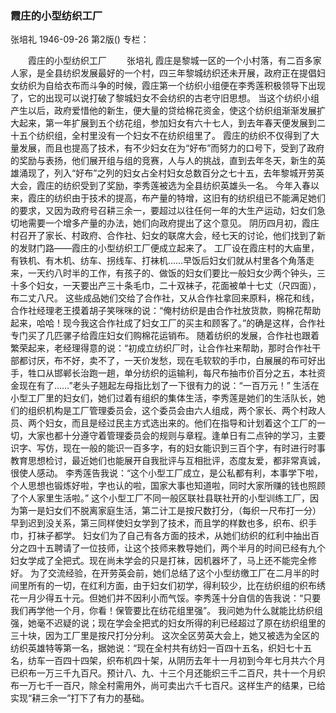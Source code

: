 ### 霞庄的小型纺织工厂
张培礼
1946-09-26
第2版()
专栏：

　　霞庄的小型纺织工厂
　　张培礼
    霞庄是黎城一区的一个小村落，有二百多家人家，是全县纺织发展最好的一个村，四三年黎城纺织还未开展，政府正在提倡妇女纺织为自给衣布而斗争的时候，霞庄第一个纺织小组便在李秀莲积极领导下出现了，它的出现可以说打破了黎城妇女不会纺织的古老守旧思想。
    当这个纺织小组产生以后，政府爱惜他的新生，便大量的贷给棉花资金，使这个纺织组渐渐发展扩大起来，第一年扩展到五个纺花组，参加妇女有六十七人，到去年春天便发展到二十五个纺织组，全村里没有一个妇女不在纺织组里了。
    霞庄的纺织不仅得到了大量发展，而且也提高了技术，有不少妇女在为“好布”而努力的口号下，受到了政府的奖励与表扬，他们展开组与组的竞赛，人与人的挑战，直到去年冬天，新生的英雄涌现了，列入“好布”之列的妇女占全村妇女总数百分之七十五，去年黎城开劳英大会，霞庄的纺织受到了奖励，李秀莲被选为全县纺织英雄头一名。
    今年入春以来，霞庄的纺织由于技术的提高，布产量的特增，这旧有的纺织组已不能满足她们的要求，又因为政府号召耕三余一，要超过以往任何一年的大生产运动，妇女们急切地需要一个增多产量的办法，她们向政府提出了这个意见。
    阴历四月初，霞庄村召开了家长、村政府、合作社、妇女的联席大会，经七天的讨论，他们找到了新的发财门路——霞庄的小型纺织工厂便成立起来了。
    工厂设在霞庄村的大庙里，有铁机、有木机、纺车、拐线车、打袜机……早饭后妇女们就从村里各个角落走来，一天约八时半的工作，有孩子的、做饭的妇女们要比一般妇女少两个钟头，三十多个妇女，一天要出产三十条毛巾，二十双袜子，花面被单十七丈（尺四面），布二丈八尺。
    这些成品她们交给了合作社，又从合作社拿回来原料，棉花和线，合作社经理老王摸着胡子笑咪咪的说：“俺村纺织是由合作社放货款，购棉花帮助起来，哈哈！现今我这合作社成了妇女工厂的买主和顾客了。”的确是这样，合作社专门买了几匹骡子给霞庄妇女们购棉花运销布。
    随着纺织的发展，合作社也跟着繁荣起来，老经理得意的说：“初成立纺织厂时，让合作社来帮助，那时合作社干部都讨厌，布不好，卖不了，一天价发愁，现在毛软软的手巾，白展展的布可好出手，牲口从邯郸长治跑一趟，单分纺织的运输利，每尺布抽市价百分之五，本社资金现在有了……”老头子翘起左母指比划了一下很有力的说：“一百万元！”
    生活在小型工厂里的妇女们，她们过着有组织的集体生活，李秀莲是她们的生活队长，她们的组织机构是工厂管理委员会，这个委员会由六人组成，两个家长、两个村政人员、两个妇女，而且是经过民主方式选出来的。他们在指导和计划着这个工厂的一切，大家也都十分遵守着管理委员会的规则与章程。逢单日有二点钟的学习，主要识字、写仿，现在一般的能识一百多字，有的妇女能识到三百个字，有时进行时事教育思想检讨，最近她们也能展开自我批评与互相批评，态度友爱，都非常真诚，很使人感动。
    李秀莲告我说：“这个小型工厂成立，是公私都有利，本事学下啦，个人思想也锻炼好啦，字也认的啦，国家大事也知道啦，同时大家所赚的钱也照顾了个人家里生活啦。”
    这个小型工厂不同一般区联社县联社开的小型训练工厂，因为第一是妇女们不脱离家庭生活，第二计工是按尺数打分，（每织一尺布打一分）早到迟到没关系，第三同样使妇女学到了技术，而且学的样数也多，织布、织手巾，打袜子都学。
    妇女们为了自己有各方面的技术，从她们纺织的红利中抽出百分之四十五聘请了一位技师，让这个技师来教导她们，两个半月的时间已经有九个妇女学成了全把式。现在尚未学会的只是打袜，因机器坏了，马上还不能完全修好。
    为了交流经验，在开劳英会前，她们总结了这个小型纺缴工厂在二月半的时间里所有的一切，在红利方面，由于妇女们初学，得利较少，比在纺织组的织布绣花一月少得五十元。但她们并不因利小而气馁。李秀莲十分自信的告我说：“只要我们再学他一个月，你看！保管要比在纺花组里强”。
    我问她为什么就能比纺织组强，她毫不迟疑的说；现在学会全把式的妇女所得的利已经超过了原在纺织组里的三十块，因为工厂里是按尺打分分利。
    这次全区劳英大会上，她又被选为全区的纺织英雄特等第一名，据她说：“现在全村共有纺妇一百四十五名，织妇七十五名，纺车一百四十四架，织布机四十架，从阴历去年十一月初到今年七月共六个月已织布一万三千九百尺。预计八、九、十三个月还能织三千二百尺，共十一个月织布一万七千一百尺，除全村需用外，尚可卖出六千七百尺。这样生产的结果，已给实现“耕三余一”打下了有力的基础。
